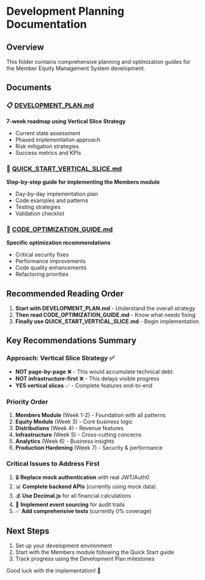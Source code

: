 # Development Planning Documentation

## Overview
This folder contains comprehensive planning and optimization guides for the Member Equity Management System development.

## Documents

### 📋 [DEVELOPMENT_PLAN.md](./DEVELOPMENT_PLAN.md)
**7-week roadmap using Vertical Slice Strategy**
- Current state assessment
- Phased implementation approach
- Risk mitigation strategies
- Success metrics and KPIs

### 🚀 [QUICK_START_VERTICAL_SLICE.md](./QUICK_START_VERTICAL_SLICE.md)
**Step-by-step guide for implementing the Members module**
- Day-by-day implementation plan
- Code examples and patterns
- Testing strategies
- Validation checklist

### 🔧 [CODE_OPTIMIZATION_GUIDE.md](./CODE_OPTIMIZATION_GUIDE.md)
**Specific optimization recommendations**
- Critical security fixes
- Performance improvements
- Code quality enhancements
- Refactoring priorities

## Recommended Reading Order

1. **Start with DEVELOPMENT_PLAN.md** - Understand the overall strategy
2. **Then read CODE_OPTIMIZATION_GUIDE.md** - Know what needs fixing
3. **Finally use QUICK_START_VERTICAL_SLICE.md** - Begin implementation

## Key Recommendations Summary

### Approach: Vertical Slice Strategy ✅
- **NOT page-by-page** ❌ - This would accumulate technical debt
- **NOT infrastructure-first** ❌ - This delays visible progress
- **YES vertical slices** ✅ - Complete features end-to-end

### Priority Order
1. **Members Module** (Week 1-2) - Foundation with all patterns
2. **Equity Module** (Week 3) - Core business logic
3. **Distributions** (Week 4) - Revenue features
4. **Infrastructure** (Week 5) - Cross-cutting concerns
5. **Analytics** (Week 6) - Business insights
6. **Production Hardening** (Week 7) - Security & performance

### Critical Issues to Address First
1. 🔒 **Replace mock authentication** with real JWT/Auth0
2. 📊 **Complete backend APIs** (currently using mock data)
3. 💰 **Use Decimal.js** for all financial calculations
4. 📝 **Implement event sourcing** for audit trails
5. ✅ **Add comprehensive tests** (currently 0% coverage)

## Next Steps
1. Set up your development environment
2. Start with the Members module following the Quick Start guide
3. Track progress using the Development Plan milestones

Good luck with the implementation! 🚀